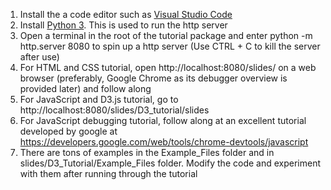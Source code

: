 1. Install the a code editor such as [Visual Studio Code](https://code.visualstudio.com/)
2. Install [Python 3](https://www.python.org/). This is used to run the http server
3. Open a terminal in the root of the tutorial package and enter python -m http.server 8080 to
spin up a http server (Use CTRL + C to kill the server after use)
4. For HTML and CSS tutorial, open http://localhost:8080/slides/ on a web browser (preferably,
Google Chrome as its debugger overview is provided later) and follow along
5. For JavaScript and D3.js tutorial, go to http://localhost:8080/slides/D3_tutorial/slides
6. For JavaScript debugging tutorial, follow along at an excellent tutorial developed by google at
https://developers.google.com/web/tools/chrome-devtools/javascript
7. There are tons of examples in the Example_Files folder and in slides/D3_Tutorial/Example_Files folder. Modify the code and experiment with them after running through the tutorial

